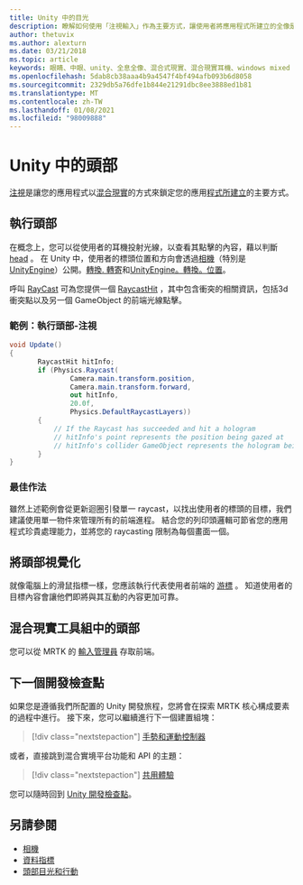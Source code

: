 ```yaml
---
title: Unity 中的目光
description: 瞭解如何使用「注視輸入」作為主要方式，讓使用者將應用程式所建立的全像是以混合現實的形式來設定。
author: thetuvix
ms.author: alexturn
ms.date: 03/21/2018
ms.topic: article
keywords: 眼睛、中眼、unity、全息全像、混合式現實、混合現實耳機、windows mixed reality 耳機、虛擬實境耳機、MRTK、混合現實工具組
ms.openlocfilehash: 5dab8cb38aaa4b9a4547f4bf494afb093b6d8058
ms.sourcegitcommit: 2329db5a76dfe1b844e21291dbc8ee3888ed1b81
ms.translationtype: MT
ms.contentlocale: zh-TW
ms.lasthandoff: 01/08/2021
ms.locfileid: "98009888"
---
```

# <a name="head-gaze-in-unity"></a>Unity 中的頭部

[注視](../../design/gaze-and-commit.md)是讓您的應用程式以[混合現實](../../discover/mixed-reality.md)的方式來鎖定您的應用[程式所建立](../../discover/hologram.md)的主要方式。

## <a name="implementing-head-gaze"></a>執行頭部

在概念上，您可以從使用者的耳機投射光線，以查看其點擊的內容，藉以判斷 [head](../../design/gaze-and-commit.md) 。 在 Unity 中，使用者的標頭位置和方向會透過[相機](camera-in-unity.md)（特別是[UnityEngine](https://docs.unity3d.com/ScriptReference/Camera-main.html)）公開。[轉換. 轉寄](https://docs.unity3d.com/ScriptReference/Transform-forward.html)和[UnityEngine。](https://docs.unity3d.com/ScriptReference/Camera-main.html)[轉換。位置](https://docs.unity3d.com/ScriptReference/Transform-position.html)。

呼叫 [RayCast](https://docs.unity3d.com/ScriptReference/Physics.Raycast.html) 可為您提供一個 [RaycastHit](https://docs.unity3d.com/ScriptReference/RaycastHit.html) ，其中包含衝突的相關資訊，包括3d 衝突點以及另一個 GameObject 的前端光線點擊。

### <a name="example-implement-head-gaze"></a>範例：執行頭部-注視

```cs
void Update()
{
       RaycastHit hitInfo;
       if (Physics.Raycast(
               Camera.main.transform.position,
               Camera.main.transform.forward,
               out hitInfo,
               20.0f,
               Physics.DefaultRaycastLayers))
       {
           // If the Raycast has succeeded and hit a hologram
           // hitInfo's point represents the position being gazed at
           // hitInfo's collider GameObject represents the hologram being gazed at
       }
}
```

### <a name="best-practices"></a>最佳作法

雖然上述範例會從更新迴圈引發單一 raycast，以找出使用者的標頭的目標，我們建議使用單一物件來管理所有的前端進程。 結合您的列印頭邏輯可節省您的應用程式珍貴處理能力，並將您的 raycasting 限制為每個畫面一個。

## <a name="visualizing-head-gaze"></a>將頭部視覺化

就像電腦上的滑鼠指標一樣，您應該執行代表使用者前端的 [游標](../../design/cursors.md) 。 知道使用者的目標內容會讓他們即將與其互動的內容更加可靠。

## <a name="head-gaze-in-the-mixed-reality-toolkit"></a>混合現實工具組中的頭部 
您可以從 MRTK 的 [輸入管理員](https://microsoft.github.io/MixedRealityToolkit-Unity/Documentation/Input/Overview.html) 存取前端。

## <a name="next-development-checkpoint"></a>下一個開發檢查點

如果您是遵循我們所配置的 Unity 開發旅程，您將會在探索 MRTK 核心構成要素的過程中進行。 接下來，您可以繼續進行下一個建置組塊：

> [!div class="nextstepaction"]
> [手勢和運動控制器](gestures-and-motion-controllers-in-unity.md)

或者，直接跳到混合實境平台功能和 API 的主題：

> [!div class="nextstepaction"]
> [共用體驗](shared-experiences-in-unity.md)

您可以隨時回到 [Unity 開發檢查點](unity-development-overview.md#2-core-building-blocks)。

## <a name="see-also"></a>另請參閱
* [相機](camera-in-unity.md)
* [資料指標](../../design/cursors.md)
* [頭部目光和行動](../../design/gaze-and-commit.md)
